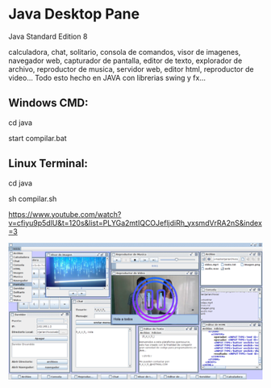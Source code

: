 # Java Desktop Pane
Java Standard Edition 8

calculadora, chat, solitario, consola de comandos, visor de imagenes, navegador web, capturador de pantalla, editor de texto, explorador de archivo, reproductor de musica, servidor web, editor html, reproductor de video... Todo esto hecho en JAVA con librerias swing y fx...


## Windows CMD: 

cd java

start compilar.bat

## Linux Terminal: 

cd java

sh compilar.sh



https://www.youtube.com/watch?v=cfiyu9p5dlU&t=120s&list=PLYGa2mtIQCOJefljdiRh_yxsmdVrRA2nS&index=3



![Captura de Pantalla](https://raw.githubusercontent.com/RicardoValladares/Java-Desktop-Pane/master/captura.png)

